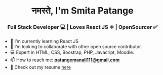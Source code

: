 <br/>

<h1 align="center"> नमस्ते, I'm Smita Patange</h1>
<h3 align="center"> Full Stack Developer 💻 | Loves React JS ⚛️ | OpenSourcer ✅</h3>
<h4 align="center"></h4>




- 🌱 I’m currently learning React JS
- 👯 I’m looking to collaborate with other open source contributor.
- 💻 Expert in HTML, CSS, Boostrap, PHP, Javacript, Moodle.
- 📫 How to reach me: **patangemanali111@gmail.com**
- 📄 Check out my resume [here]()
 
<br />
<br />

